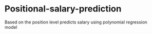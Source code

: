 # Positional-salary-prediction
Based on the position level predicts salary using polynomial regression model
